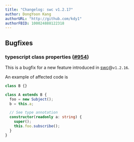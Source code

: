 ```yaml
---
title: "Changelog: swc v1.2.17"
author: DongYoon Kang
authorURL: "http://github.com/kdy1"
authorFBID: 100024888122318
---
```


## Bugfixes

### typescript class properties ([#954](https://github.com/swc-project/swc/pull/954))

This is a bugfix for a new feature introduced in [swc][]@`v1.2.16`.

An example of affected code is

```ts
class B {}

class A extends B {
  foo = new Subject();
  b = this.a;

  // See type annotation
  constructor(readonly a: string) {
    super();
    this.foo.subscribe();
  }
}
```

[swc]: https://github.com/swc-project/swc
